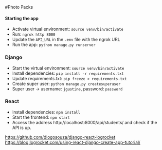 #Photo Packs


#### Starting the app
- Activate virtual environment: `source venv/bin/activate`
- Run: `ngrok http 8000`
- Update the `API_URL` in the `.env` file with the ngrok URL
- Run the app: `python manage.py runserver`


### Django

- Start the virtual environment: `source venv/bin/activate`
- Install dependencies: `pip install -r requirements.txt`
- Update requirements.txt: `pip freeze > requirements.txt`
- Create super user: `python manage.py createsuperuser`
- Super user -> username: `jgustine`, password: `password`

### React
- Install dependencies: `npm install`
- Start the frontend: `npm start`
- Access the address http://localhost:8000/api/students/ and check if the API is up.


https://github.com/diogosouza/django-react-logrocket
https://blog.logrocket.com/using-react-django-create-app-tutorial/
